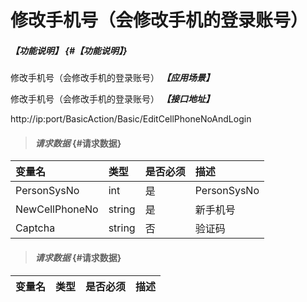 # 修改手机号（会修改手机的登录账号）

##### _【功能说明】_ {#【功能说明】}

修改手机号（会修改手机的登录账号）
_**【应用场景】**_

修改手机号（会修改手机的登录账号）
_**【接口地址】**_

http://ip:port/BasicAction/Basic/EditCellPhoneNoAndLogin
> #### _请求数据_ {#请求数据}

| 变量名 | 类型 | 是否必须 | 描述 |
| :--- | :--- | :--- | :--- |
| PersonSysNo| int | 是 | PersonSysNo|
| NewCellPhoneNo | string | 是 | 新手机号 |
| Captcha | string | 否 | 验证码 |




> #### _请求数据_ {#请求数据}

| 变量名 | 类型 | 是否必须 | 描述 |
| :--- | :--- | :--- | :--- |














